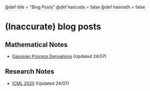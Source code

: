 @def title = "Blog Posts"
@def hascode = false
@def hasmath = false

# (Inaccurate) blog posts

## Mathematical Notes

- [Gaussian Process Derivations](./gpderivations) (Updated 24/07)

## Research Notes

- [ICML 2020](./icml20) (Updated 24/07)
